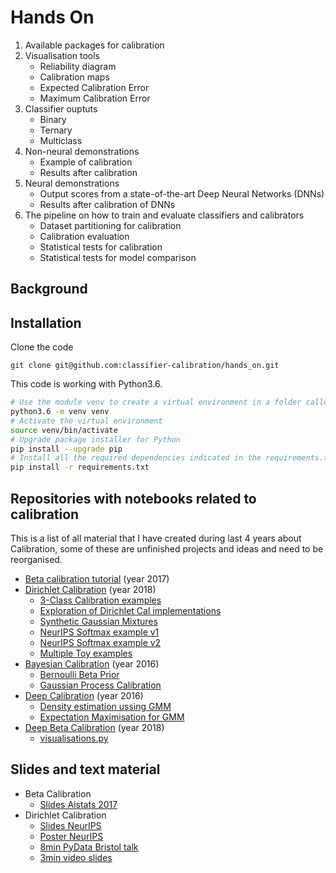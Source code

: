 # Hands On

1. Available packages for calibration
2. Visualisation tools
    - Reliability diagram
    - Calibration maps
    - Expected Calibration Error
    - Maximum Calibration Error
3. Classifier ouptuts
    - Binary
    - Ternary
    - Multiclass
4. Non-neural demonstrations
    - Example of calibration
    - Results after calibration
5. Neural demonstrations
    - Output scores from a state-of-the-art Deep Neural Networks (DNNs)
    - Results after calibration of DNNs
6. The pipeline on how to train and evaluate classifiers and calibrators
    - Dataset partitioning for calibration
    - Calibration evaluation
    - Statistical tests for calibration
    - Statistical tests for model comparison

## Background

## Installation

Clone the code

```
git clone git@github.com:classifier-calibration/hands_on.git
```

This code is working with Python3.6. 

```bash
# Use the module venv to create a virtual environment in a folder called venv
python3.6 -m venv venv
# Activate the virtual environment
source venv/bin/activate
# Upgrade package installer for Python
pip install --upgrade pip
# Install all the required dependencies indicated in the requirements.txt file
pip install -r requirements.txt
```

## Repositories with notebooks related to calibration

This is a list of all material that I have created during last 4 years about
Calibration, some of these are unfinished projects and ideas and need to be
reorganised.

- [Beta calibration tutorial](https://github.com/betacal/python/blob/master/tutorial/Python%20tutorial.ipynb) (year 2017)
- [Dirichlet Calibration](https://github.com/dirichletcal/experiments_neurips/tree/master/notebooks) (year 2018)
    - [3-Class Calibration examples](https://github.com/dirichletcal/experiments_neurips/blob/master/notebooks/Calibration_example.ipynb)
    - [Exploration of Dirichlet Cal implementations](https://github.com/dirichletcal/experiments_neurips/blob/master/notebooks/Dirichlet_calibration.ipynb)
    - [Synthetic Gaussian Mixtures](https://github.com/dirichletcal/experiments_neurips/blob/master/notebooks/synthetic_data_gaussian_mixture.ipynb)
    - [NeurIPS Softmax example v1](https://github.com/dirichletcal/experiments_neurips/blob/master/notebooks/synthetic_data_gaussian_mixture_softmax_v_01.ipynb)
    - [NeurIPS Softmax example v2](https://github.com/dirichletcal/experiments_neurips/blob/master/notebooks/synthetic_data_gaussian_mixture_softmax_v_02.ipynb)
    - [Multiple Toy examples](https://github.com/dirichletcal/experiments_neurips/blob/master/notebooks/toy_example_experiment.ipynb)
- [Bayesian Calibration](https://github.com/perellonieto/bayesian_calibration/tree/master/jupyter) (year 2016)
    - [Bernoulli Beta Prior](https://github.com/perellonieto/bayesian_calibration/blob/master/jupyter/Bernoulli_Beta_prior.ipynb)
    - [Gaussian Process Calibration](https://github.com/perellonieto/bayesian_calibration/blob/master/jupyter/GaussianProcess_calibration.ipynb)
- [Deep Calibration](https://github.com/perellonieto/deep_calibration) (year 2016)
    - [Density estimation ussing GMM](https://github.com/perellonieto/deep_calibration/blob/master/jupyter/Density_estimation_GMM.ipynb)
    - [Expectation Maximisation for GMM](https://github.com/perellonieto/deep_calibration/blob/master/jupyter/EM_Gaussian_mixture.ipynb)
- [Deep Beta Calibration](https://github.com/perellonieto/deep_betacal) (year 2018)
    - [visualisations.py](https://github.com/perellonieto/deep_betacal/blob/master/utils/visualisations.py)


## Slides and text material

- Beta Calibration
    - [Slides Aistats 2017](https://github.com/betacal/aistats2017/blob/master/aistats2017_beta_calibration_slides.pdf)
- Dirichlet Calibration
    - [Slides NeurIPS](https://dirichletcal.github.io/documents/neurips2019/slides.pdf)
    - [Poster NeurIPS](https://dirichletcal.github.io/documents/neurips2019/poster.pdf)
    - [8min PyData Bristol talk](https://docs.google.com/presentation/d/1RMzzNyQUz6BLQYCqD6RZT3ju__5fG4MbgNNmDkmRYDQ/edit#slide=id.g6b70f9ecd5_0_17)
    - [3min video slides](https://docs.google.com/presentation/d/1iQ-4hScB4WuonkSpKsXpRSvzTGLgT2LwFYvAeXHmI_o/edit#slide=id.g65639b587c_0_113)
